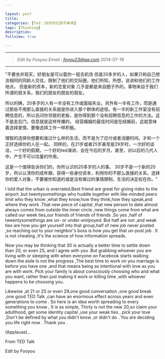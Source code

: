 ```yaml
---

layout: post
title: 
categories: [Ted：20岁的光阴不再来]
tags: [Thinking]
description:
fullview: true

---
```


----------------------------------------------------------

>  _Edit by Fooyou Email : <foyou23@qq.com>_  2014-07-19  
    
----------------------------------------------------------


"不要坐井观天，好朋友是可以载你一程去机场
但是20多岁的人，如果只和自己想法相同的同龄人交往，限制了他们的交际圈，他们所知，所想，说讲和他们的工作地点。
但是新的资本，新的恋爱对象 几乎是都是来自圈子外的。事物来自于我们所谓的弱关系，我们的朋友的朋友的朋友。

所以的确，20多岁的人有一半没有工作或面临失业。另外有一半有工作，而是通过那些不用那么直接的关系就是你进入那个群体的途径。有一半的新工作室没有招聘信息的，所以去问你邻居的老板，是你得到那个没有招聘信息的工作的方法。这不是走后门，信息就是这样传播的。
经营婚姻的最佳时间是在结婚前，这就意味着选择爱情，要像选择工作一样积极。

理智的选择你想要和谁过什么样的生活，而不是为了应付或者消磨时间。才和一个正好选择你的人在一起。
同样的，在21岁或者25岁甚至是29岁时，一次好的谈话，一个好的假期，一个好的ted演讲，会在今后的岁月，甚至，对以后的几代人中，产生不可以估量的作用。

这是一个值得告诉你们的，你所认识的20多岁的人的事。
30岁不是一个新的20岁，所以认清你的成年期，获得一些身份资本，利用你的不那么直接的关系，选择你的爱人对象，不要被你知道的或是没有做过的事情限制，生活的决定权在你。"


I told that the urban is overrated.Best friend are great for giving rides to the airport ,but twentysomethings who huddle together with like-minded peers limit who they know ,what they know,how they think,how they speak,and where they work .That new piece of capital ,that new person to date almost always comes from outside the inner circle ,new things come from what are called our week ties,our friends of friends of friends .So yes ,half of tweentysomethings are un- or under-emlpoyed. But half are not ,and weak ties are how you get yourself into that group,half of new job never posted ,so reaching out to your neighbor's boss is how you get that un-post job .
It is not cheating ,It's the science of how information spreads.
 
Now you may be thinking that 30 is actually a better time to settle down than 20, or even 25, and I agree with you .But grabbing whoever you are living with or sleeping with when everyone on Facebook starts walking down the aisle
Is not the progress ,The best time to work on you marriage is before you have one ,and that means being as intentional with love as you are with work.
Pick your family is about consciously choosing who and what you want, rather than just making it work or killing time ,with whoever happens to be choosing you.

Likewise ,at 21 or 25 or even 29,one good conversation ,one good break ,one good TED Talk ,can have an enormous effect across years and even generations to come .
 So  here is an idea worth spreading to every something you know ,
It is as simple, Thirty is not the new 20,so claim your adulthood, get some identity capital ,use your weak ties , pick your love ,Don't be defined by what you didn't know ,or didn't do .
You are deciding you life right now .
Thank you .

(Applause)…


From TED Talk  

Edit by Fooyou

